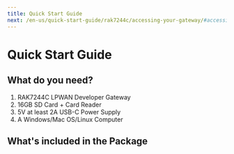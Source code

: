 ```yaml
---
title: Quick Start Guide
next: /en-us/quick-start-guide/rak7244c/accessing-your-gateway/#accessing-your-gateway
---
```


# Quick Start Guide

<rk-img
  src="/assets/images/quick-start-guide/rak7244c/quick-start-guide/fendmvbfrguhtcxjnewh.jpg"
  width="90%"
  figure-number="1"
  caption="RAK7244C Product Overview"
/>

## What do you need?

1. RAK7244C LPWAN Developer Gateway
2. 16GB SD Card + Card Reader
3. 5V at least 2A USB-C Power Supply
4. A Windows/Mac OS/Linux Computer

<rk-btn
  src="https://store.rakwireless.com/products/rak7244-lpwan-developer-gateway?variant=31446039887917"
  label="Buy a RAK7244C LPWAN Developer Gateway"
  _blank
/>

## What's included in the Package

<rk-img
  src="/assets/images/quick-start-guide/rak7244c/quick-start-guide/j6mh7yqldts3f7rywpsz.jpg"
  width="100%"
  figure-number="2"
  caption="RAK7244C Package Contents"
/>

